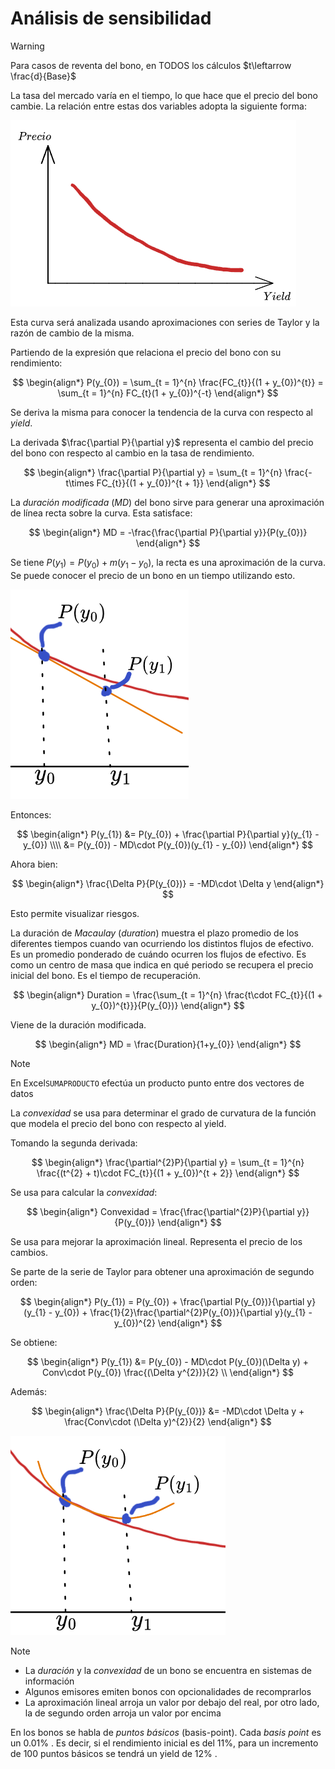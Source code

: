 # Análisis de sensibilidad

>[!Warning]
>Para casos de reventa del bono, en TODOS los cálculos $t\leftarrow \frac{d}{Base}$ 

La tasa del mercado varía en el tiempo, lo que hace que el precio del bono cambie. La relación entre estas dos variables adopta la siguiente forma:

![](attachments/Pasted%20image%2020230511212622.png)

Esta curva será analizada usando aproximaciones con series de Taylor y la razón de cambio de la misma.

Partiendo de la expresión que relaciona el precio del bono con su rendimiento:

$$
\begin{align*}
	P(y_{0}) = \sum_{t = 1}^{n} \frac{FC_{t}}{(1 + y_{0})^{t}} = \sum_{t = 1}^{n} FC_{t}(1 + y_{0})^{-t}
\end{align*}
$$

Se deriva la misma para conocer la tendencia de la curva con respecto al _yield_.

La derivada $\frac{\partial P}{\partial y}$ representa el cambio del precio del bono con respecto al cambio en la tasa de rendimiento.

$$
\begin{align*}
	\frac{\partial P}{\partial y} = \sum_{t = 1}^{n} \frac{-t\times FC_{t}}{(1 + y_{0})^{t + 1}}
\end{align*}
$$

La _duración modificada_ ($MD$) del bono sirve para generar una aproximación de línea recta sobre la curva. Esta satisface:

$$
\begin{align*}
	MD = -\frac{\frac{\partial P}{\partial y}}{P(y_{0})}
\end{align*}
$$

Se tiene $P(y_{1}) = P(y_{0}) + m(y_{1} - y_{0})$, la recta es una aproximación de la curva. Se puede conocer el precio de un bono en un tiempo utilizando esto.

![](attachments/Pasted%20image%2020230511213136.png)

Entonces:

$$
\begin{align*}
	P(y_{1}) &= P(y_{0}) + \frac{\partial P}{\partial y}(y_{1} - y_{0}) \\\\
	&= P(y_{0}) - MD\cdot P(y_{0})(y_{1} - y_{0})
\end{align*}
$$

Ahora bien:

$$
\begin{align*}
	\frac{\Delta P}{P(y_{0})} = -MD\cdot \Delta y
\end{align*}
$$

Esto permite visualizar riesgos.

La duración de _Macaulay_ (_duration_) muestra el plazo promedio de los diferentes tiempos cuando van ocurriendo los distintos flujos de efectivo. Es un promedio ponderado de cuándo ocurren los flujos de efectivo. Es como un centro de masa que indica en qué periodo se recupera el precio inicial del bono. Es el tiempo de recuperación.

$$
\begin{align*}
	Duration = \frac{\sum_{t = 1}^{n} \frac{t\cdot FC_{t}}{(1 + y_{0})^{t}}}{P(y_{0})}
\end{align*}
$$

Viene de la duración modificada.

$$
\begin{align*}
	MD = \frac{Duration}{1+y_{0}}
\end{align*}
$$


>[!Note]
>En Excel`SUMAPRODUCTO` efectúa un producto punto entre dos vectores de datos

La _convexidad_ se usa para determinar el grado de curvatura de la función que modela el precio del bono con respecto al yield.

Tomando la segunda derivada:

$$
\begin{align*}
	\frac{\partial^{2}P}{\partial y} = \sum_{t = 1}^{n} \frac{(t^{2} + t)\cdot FC_{t}}{(1 + y_{0})^{t + 2}}
\end{align*}
$$

Se usa para calcular la _convexidad_:

$$
\begin{align*}
	Convexidad = \frac{\frac{\partial^{2}P}{\partial y}}{P(y_{0})}
\end{align*}
$$

Se usa para mejorar la aproximación lineal. Representa el precio de los cambios.

Se parte de la serie de Taylor para obtener una aproximación de segundo orden:

$$
\begin{align*}
	P(y_{1}) = P(y_{0}) + \frac{\partial P(y_{0})}{\partial y}(y_{1} - y_{0}) + \frac{1}{2}\frac{\partial^{2}P(y_{0})}{\partial y}(y_{1} - y_{0})^{2}
\end{align*}
$$

Se obtiene:

$$
\begin{align*}
	P(y_{1}) &= P(y_{0}) - MD\cdot P(y_{0})(\Delta y) + Conv\cdot P(y_{0}) \frac{(\Delta y^{2})}{2} \\
\end{align*}
$$

Además:

$$
\begin{align*}
	\frac{\Delta P}{P(y_{0})} &= -MD\cdot \Delta y + \frac{Conv\cdot (\Delta y)^{2}}{2}
\end{align*}
$$

![](attachments/Pasted%20image%2020230511215300.png)



>[!Note]
>- La _duración_ y la _convexidad_ de un bono se encuentra en sistemas de información
>- Algunos emisores emiten bonos con opcionalidades de recomprarlos
>- La aproximación lineal arroja un valor por debajo del real, por otro lado, la de segundo orden arroja un valor por encima

En los bonos se habla de _puntos básicos_ (basis-point). Cada _basis point_ es un $0.01\%$ . Es decir, si el rendimiento inicial es del $11\%$, para un incremento de $100$ puntos básicos se tendrá un yield de $12\%$ .



